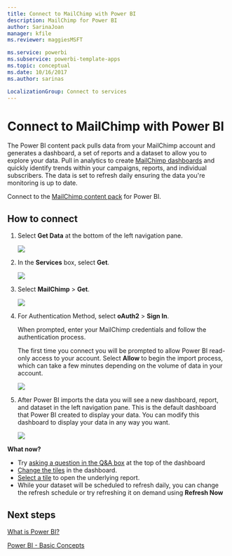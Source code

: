 ```yaml
---
title: Connect to MailChimp with Power BI
description: MailChimp for Power BI
author: SarinaJoan
manager: kfile
ms.reviewer: maggiesMSFT

ms.service: powerbi
ms.subservice: powerbi-template-apps
ms.topic: conceptual
ms.date: 10/16/2017
ms.author: sarinas

LocalizationGroup: Connect to services
---
```

# Connect to MailChimp with Power BI
The Power BI content pack pulls data from your MailChimp account and generates a dashboard, a set of reports and a dataset to allow you to explore your data. Pull in analytics to create [MailChimp dashboards](https://powerbi.microsoft.com/integrations/mailchimp) and quickly identify trends within your campaigns, reports, and individual subscribers. The data is set to refresh daily ensuring the data you're monitoring is up to date.

Connect to the [MailChimp content pack](https://app.powerbi.com/getdata/services/mailchimp) for Power BI.

## How to connect
1. Select **Get Data** at the bottom of the left navigation pane.
   
    ![](media/service-connect-to-mailchimp/pbi_getdata.png)
2. In the **Services** box, select **Get**.
   
   ![](media/service-connect-to-mailchimp/pbi_getservices.png)
3. Select **MailChimp** \> **Get**.
   
   ![](media/service-connect-to-mailchimp/mailchimp.png)
4. For Authentication Method, select **oAuth2** \> **Sign In**.
   
    When prompted, enter your MailChimp credentials and follow the authentication process.
   
    The first time you connect you will be prompted to allow Power BI read-only access to your account. Select **Allow** to begin the import process, which can take a few minutes depending on the volume of data in your account.
   
    ![](media/service-connect-to-mailchimp/allow.png)
5. After Power BI imports the data you will see a new dashboard, report, and dataset in the left navigation pane. This is the default dashboard that Power BI created to display your data. You can modify this dashboard to display your data in any way you want.
   
   ![](media/service-connect-to-mailchimp/pbi_mailchimpnewdash.png)

**What now?**

* Try [asking a question in the Q&A box](consumer/end-user-q-and-a.md) at the top of the dashboard
* [Change the tiles](service-dashboard-edit-tile.md) in the dashboard.
* [Select a tile](consumer/end-user-tiles.md) to open the underlying report.
* While your dataset will be scheduled to refresh daily, you can change the refresh schedule or try refreshing it on demand using **Refresh Now**

## Next steps
[What is Power BI?](power-bi-overview.md)

[Power BI - Basic Concepts](consumer/end-user-basic-concepts.md)

